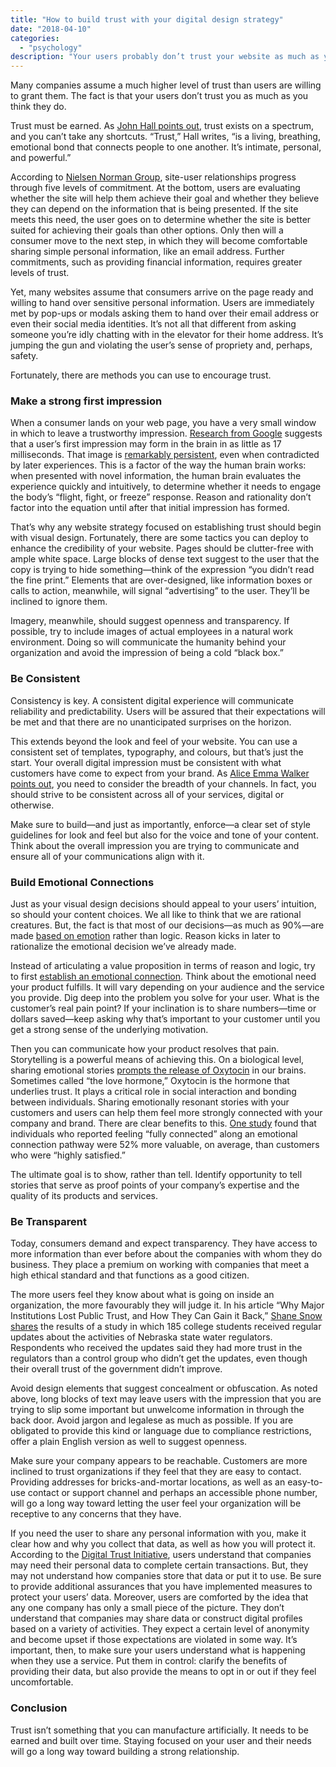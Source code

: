 ```yaml
---
title: "How to build trust with your digital design strategy"
date: "2018-04-10"
categories:
  - "psychology"
description: "Your users probably don’t trust your website as much as you’d like to think. Fortunately, there are ways you can cultivate and earn trust."
---
```

Many companies assume a much higher level of trust than users are willing to grant them. The fact is that your users don’t trust you as much as you think they do.

Trust must be earned. As [John Hall points out](https://contently.com/strategist/2018/03/16/create-opportunity-build-trust-and-stay-top-of-mind/), trust exists on a spectrum, and you can’t take any shortcuts. “Trust,” Hall writes, “is a living, breathing, emotional bond that connects people to one another. It’s intimate, personal, and powerful.” 

According to [Nielsen Norman Group](https://www.nngroup.com/articles/commitment-levels/), site-user relationships progress through five levels of commitment. At the bottom, users are evaluating whether the site will help them achieve their goal and whether they believe they can depend on the information that is being presented. If the site meets this need, the user goes on to determine whether the site is better suited for achieving their goals than other options. Only then will a consumer move to the next step, in which they will become comfortable sharing simple personal information, like an email address. Further commitments, such as providing financial information, requires greater levels of trust. 

Yet, many websites assume that consumers arrive on the page ready and willing to hand over sensitive personal information. Users are immediately met by pop-ups or modals asking them to hand over their email address or even their social media identities. It’s not all that different from asking someone you’re idly chatting with in the elevator for their home address. It’s jumping the gun and violating the user’s sense of propriety and, perhaps, safety. 

Fortunately, there are methods you can use to encourage trust.

### **Make a strong first impression**

When a consumer lands on your web page, you have a very small window in which to leave a trustworthy impression. [Research from Google](https://research.google.com/pubs/pub38315.html) suggests that a user’s first impression may form in the brain in as little as 17 milliseconds. That image is [remarkably persistent](https://www.forbes.com/sites/rogerdooley/2014/05/19/first-impressions/#50ee4c4b1893), even when contradicted by later experiences. This is a factor of the way the human brain works: when presented with novel information, the human brain evaluates the experience quickly and intuitively, to determine whether it needs to engage the body’s “flight, fight, or freeze” response. Reason and rationality don’t factor into the equation until after that initial impression has formed.

That’s why any website strategy focused on establishing trust should begin with visual design. Fortunately, there are some tactics you can deploy to enhance the credibility of your website. Pages should be clutter-free with ample white space. Large blocks of dense text suggest to the user that the copy is trying to hide something—think of the expression “you didn’t read the fine print.” Elements that are over-designed, like information boxes or calls to action, meanwhile, will signal “advertising” to the user. They’ll be inclined to ignore them. 

Imagery, meanwhile, should suggest openness and transparency. If possible, try to include images of actual employees in a natural work environment. Doing so will communicate the humanity behind your organization and avoid the impression of being a cold “black box.” 

### **Be Consistent**

Consistency is key. A consistent digital experience will communicate reliability and predictability. Users will be assured that their expectations will be met and that there are no unanticipated surprises on the horizon. 

This extends beyond the look and feel of your website. You can use a consistent set of templates, typography, and colours, but that’s just the start. Your overall digital impression must be consistent with what customers have come to expect from your brand. As [Alice Emma Walker points out](https://uxdesign.cc/building-brand-trust-through-ux-design-e83d735ffefe), you need to consider the breadth of your channels. In fact, you should strive to be consistent across all of your services, digital or otherwise. 

Make sure to build—and just as importantly, enforce—a clear set of style guidelines for look and feel but also for the voice and tone of your content. Think about the overall impression you are trying to communicate and ensure all of your communications align with it.

### **Build Emotional Connections**

Just as your visual design decisions should appeal to your users’ intuition, so should your content choices. We all like to think that we are rational creatures. But, the fact is that most of our decisions—as much as 90%—are made [based on emotion](http://customerthink.com/neuroscience-confirms-we-buy-on-emotion-justify-with-logic-yet-we-sell-to-mr-rational-ignore-mr-intuitive/) rather than logic. Reason kicks in later to rationalize the emotional decision we’ve already made. 

Instead of articulating a value proposition in terms of reason and logic, try to first [establish an emotional connection](https://contently.com/strategist/2017/11/27/empathic-marketing-win-business-2018/). Think about the emotional need your product fulfills. It will vary depending on your audience and the service you provide. Dig deep into the problem you solve for your user. What is the customer’s real pain point? If your inclination is to share numbers—time or dollars saved—keep asking why that’s important to your customer until you get a strong sense of the underlying motivation.

Then you can communicate how your product resolves that pain. Storytelling is a powerful means of achieving this. On a biological level, sharing emotional stories [prompts the release of Oxytocin](https://contently.com/strategist/2018/01/09/emotional-narrative-your-brand/) in our brains. Sometimes called “the love hormone,” Oxytocin is the hormone that underlies trust. It plays a critical role in social interaction and bonding between individuals. Sharing emotionally resonant stories with your customers and users can help them feel more strongly connected with your company and brand. There are clear benefits to this. [One study](https://hbr.org/2015/11/the-new-science-of-customer-emotions) found that individuals who reported feeling “fully connected” along an emotional connection pathway were 52% more valuable, on average, than customers who were “highly satisfied.” 

The ultimate goal is to show, rather than tell. Identify opportunity to tell stories that serve as proof points of your company’s expertise and the quality of its products and services. 

### **Be Transparent**

Today, consumers demand and expect transparency. They have access to more information than ever before about the companies with whom they do business. They place a premium on working with companies that meet a high ethical standard and that functions as a good citizen. 

The more users feel they know about what is going on inside an organization, the more favourably they will judge it. In his article “Why Major Institutions Lost Public Trust, and How They Can Gain it Back,” [Shane Snow shares](https://contently.com/strategist/2017/12/15/institutions-regain-public-trust/) the results of a study in which 185 college students received regular updates about the activities of Nebraska state water regulators. Respondents who received the updates said they had more trust in the regulators than a control group who didn’t get the updates, even though their overall trust of the government didn’t improve. 

Avoid design elements that suggest concealment or obfuscation. As noted above, long blocks of text may leave users with the impression that you are trying to slip some important but unwelcome information in through the back door. Avoid jargon and legalese as much as possible. If you are obligated to provide this kind or language due to compliance restrictions, offer a plain English version as well to suggest openness. 

Make sure your company appears to be reachable. Customers are more inclined to trust organizations if they feel that they are easy to contact. Providing addresses for bricks-and-mortar locations, as well as an easy-to-use contact or support channel and perhaps an accessible phone number, will go a long way toward letting the user feel your organization will be receptive to any concerns that they have. 

If you need the user to share any personal information with you, make it clear how and why you collect that data, as well as how you will protect it. According to the [Digital Trust Initiative](http://uxmag.com/articles/control-and-transparency), users understand that companies may need their personal data to complete certain transactions. But, they may not understand how companies store that data or put it to use. Be sure to provide additional assurances that you have implemented measures to protect your users’ data. Moreover, users are comforted by the idea that any one company has only a small piece of the picture. They don’t understand that companies may share data or construct digital profiles based on a variety of activities. They expect a certain level of anonymity and become upset if those expectations are violated in some way. It’s important, then, to make sure your users understand what is happening when they use a service. Put them in control: clarify the benefits of providing their data, but also provide the means to opt in or out if they feel uncomfortable. 

### **Conclusion**

Trust isn’t something that you can manufacture artificially. It needs to be earned and built over time. Staying focused on your user and their needs will go a long way toward building a strong relationship.
